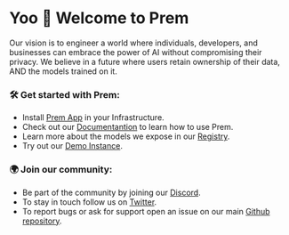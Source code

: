 # Yoo 🤙 Welcome to Prem

Our vision is to engineer a world where individuals, developers, and businesses can embrace the power of AI without compromising their privacy. We believe in a future where users retain ownership of their data, AND the models trained on it.

### 🛠️ Get started with Prem:

- Install [Prem App](https://github.com/premAI-io/prem-app) in your Infrastructure.
- Check out our [Documentantion](https://dev.premai.io/) to learn how to use Prem.
- Learn more about the models we expose in our [Registry](https://registry.premai.io/).
- Try out our [Demo Instance](https://app.prem.ninja).

### 🌍 Join our community:

- Be part of the community by joining our [Discord](https://discord.com/invite/kpKk6vYVAn).
- To stay in touch follow us on [Twitter](https://twitter.com/premai_io).
- To report bugs or ask for support open an issue on our main [Github repository](https://github.com/premAI-io/prem-app).

